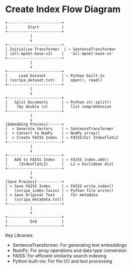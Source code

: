 # Create Index Flow Diagram

```
+------------------------+
|         Start          |
+------------------------+
           |
           v
+------------------------+
| Initialize Transformer  | ← SentenceTransformer
| (all-mpnet-base-v2)    |   'all-mpnet-base-v2'
+------------------------+
           |
           v
+------------------------+
|     Load Dataset       | ← Python built-in
| (ssripa_dataset.txt)   |   open(), read()
+------------------------+
           |
           v
+------------------------+
|   Split Documents      | ← Python str.split()
|    (by double \n)      |   list comprehension
+------------------------+
           |
           v
[Embedding Process]------+
|  > Generate Vectors    | ← SentenceTransformer
|  > Convert to NumPy    | ← NumPy array()
|  > Create FAISS Index  | ← FAISS(5z) IndexFlatL2
+------------------------+
           |
           v
+------------------------+
|   Add to FAISS Index   | ← FAISS index.add()
|     (IndexFlatL2)      |   L2 = Euclidean dist
+------------------------+
           |
           v
[Save Process]-----------+
| > Save FAISS Index     | ← FAISS write_index()
|   (ssripa_index.faiss) | ← Python file write()
| > Save Original Text   |   for metadata
|   (ssripa_metadata.txt)|
+------------------------+
           |
           v
+------------------------+
|          End           |
+------------------------+
```

Key Libraries:
- SentenceTransformer: For generating text embeddings
- NumPy: For array operations and data type conversion
- FAISS: For efficient similarity search indexing
- Python built-ins: For file I/O and text processing

